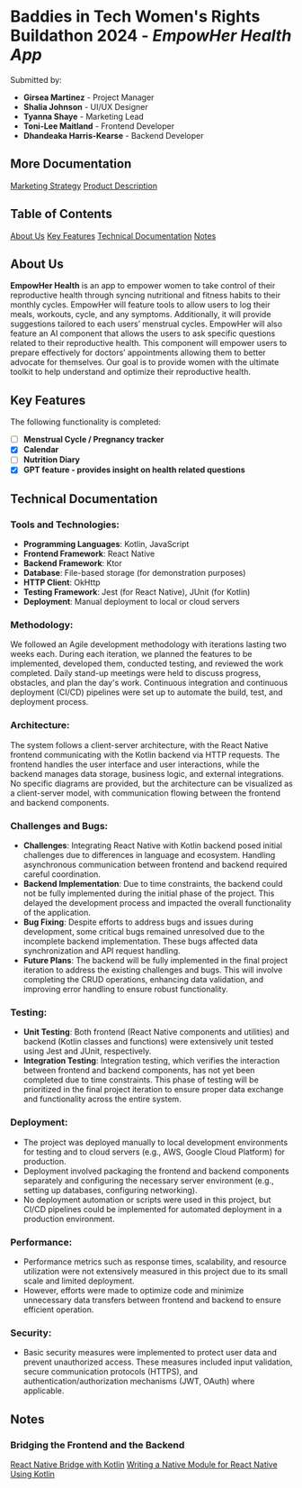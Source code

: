 # Baddies in Tech Women's Rights Buildathon 2024 - *EmpowHer Health App*

Submitted by:
* **Girsea Martinez** - Project Manager
* **Shalia Johnson** - UI/UX Designer
* **Tyanna Shaye** - Marketing Lead
* **Toni-Lee Maitland** - Frontend Developer
* **Dhandeaka Harris-Kearse** - Backend Developer

## More Documentation
[Marketing Strategy](/documentation/BiTBuildathon_Marketing.md)
[Product Description](/documentation/Product_Description.md)

## Table of Contents
[About Us](#about-us)
[Key Features](#key-features)
[Technical Documentation](#technical-documentation)
[Notes](#notes)

## About Us

**EmpowHer Health** is an app to empower women to take control of their reproductive health through syncing nutritional and fitness habits to their monthly cycles. EmpowHer will feature tools to allow users to log their meals, workouts, cycle, and any symptoms. Additionally, it will provide suggestions tailored to each users’ menstrual cycles.
EmpowHer will also feature an AI component that allows the users to ask specific questions related to their reproductive health. This component will empower users to prepare effectively for doctors’ appointments allowing them to better advocate for themselves. Our goal is to provide women with the ultimate toolkit to help understand and optimize their reproductive health.


## Key Features

The following functionality is completed:

- [ ] **Menstrual Cycle / Pregnancy tracker**
- [X] **Calendar**
- [ ] **Nutrition Diary**
- [X] **GPT feature - provides insight on health related questions**

## Technical Documentation

### Tools and Technologies:
- **Programming Languages**: Kotlin, JavaScript
- **Frontend Framework**: React Native
- **Backend Framework**: Ktor
- **Database**: File-based storage (for demonstration purposes)
- **HTTP Client**: OkHttp
- **Testing Framework**: Jest (for React Native), JUnit (for Kotlin)
- **Deployment**: Manual deployment to local or cloud servers

### Methodology:
We followed an Agile development methodology with iterations lasting two weeks each. During each iteration, we planned the features to be implemented, developed them, conducted testing, and reviewed the work completed. Daily stand-up meetings were held to discuss progress, obstacles, and plan the day's work. Continuous integration and continuous deployment (CI/CD) pipelines were set up to automate the build, test, and deployment process.

### Architecture:
The system follows a client-server architecture, with the React Native frontend communicating with the Kotlin backend via HTTP requests. The frontend handles the user interface and user interactions, while the backend manages data storage, business logic, and external integrations. No specific diagrams are provided, but the architecture can be visualized as a client-server model, with communication flowing between the frontend and backend components.

### Challenges and Bugs:
- **Challenges**: Integrating React Native with Kotlin backend posed initial challenges due to differences in language and ecosystem. Handling asynchronous communication between frontend and backend required careful coordination.
- **Backend Implementation**: Due to time constraints, the backend could not be fully implemented during the initial phase of the project. This delayed the development process and impacted the overall functionality of the application.
- **Bug Fixing**: Despite efforts to address bugs and issues during development, some critical bugs remained unresolved due to the incomplete backend implementation. These bugs affected data synchronization and API request handling.
- **Future Plans**: The backend will be fully implemented in the final project iteration to address the existing challenges and bugs. This will involve completing the CRUD operations, enhancing data validation, and improving error handling to ensure robust functionality.

### Testing:
- **Unit Testing**: Both frontend (React Native components and utilities) and backend (Kotlin classes and functions) were extensively unit tested using Jest and JUnit, respectively.
- **Integration Testing**: Integration testing, which verifies the interaction between frontend and backend components, has not yet been completed due to time constraints. This phase of testing will be prioritized in the final project iteration to ensure proper data exchange and functionality across the entire system.

### Deployment:
- The project was deployed manually to local development environments for testing and to cloud servers (e.g., AWS, Google Cloud Platform) for production.
- Deployment involved packaging the frontend and backend components separately and configuring the necessary server environment (e.g., setting up databases, configuring networking).
- No deployment automation or scripts were used in this project, but CI/CD pipelines could be implemented for automated deployment in a production environment.

### Performance:
- Performance metrics such as response times, scalability, and resource utilization were not extensively measured in this project due to its small scale and limited deployment.
- However, efforts were made to optimize code and minimize unnecessary data transfers between frontend and backend to ensure efficient operation.

### Security:
- Basic security measures were implemented to protect user data and prevent unauthorized access. These measures included input validation, secure communication protocols (HTTPS), and authentication/authorization mechanisms (JWT, OAuth) where applicable.

## Notes

### Bridging the Frontend and the Backend
[React Native Bridge with Kotlin](https://proandroiddev.com/react-native-bridge-with-kotlin-b2afde2f70b)
[Writing a Native Module for React Native Using Kotlin](https://www.callstack.com/blog/writing-a-native-module-for-react-native-using-kotlin)
